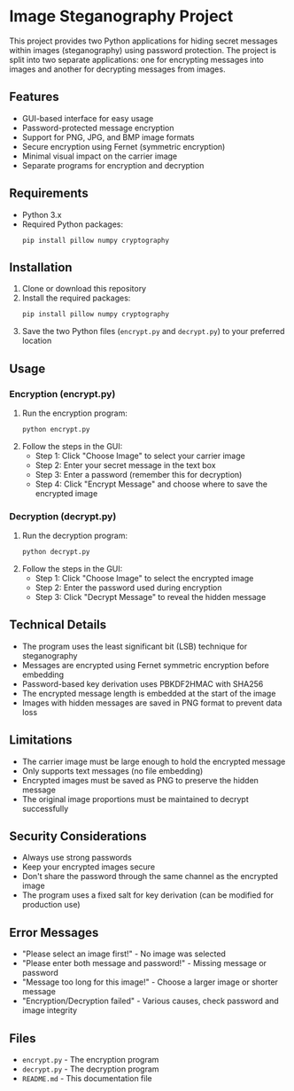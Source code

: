 # Image Steganography Project

This project provides two Python applications for hiding secret messages within images (steganography) using password protection. The project is split into two separate applications: one for encrypting messages into images and another for decrypting messages from images.

## Features

- GUI-based interface for easy usage
- Password-protected message encryption
- Support for PNG, JPG, and BMP image formats
- Secure encryption using Fernet (symmetric encryption)
- Minimal visual impact on the carrier image
- Separate programs for encryption and decryption

## Requirements

- Python 3.x
- Required Python packages:
  ```
  pip install pillow numpy cryptography
  ```

## Installation

1. Clone or download this repository
2. Install the required packages:
   ```bash
   pip install pillow numpy cryptography
   ```
3. Save the two Python files (`encrypt.py` and `decrypt.py`) to your preferred location

## Usage

### Encryption (encrypt.py)

1. Run the encryption program:
   ```bash
   python encrypt.py
   ```
2. Follow the steps in the GUI:
   - Step 1: Click "Choose Image" to select your carrier image
   - Step 2: Enter your secret message in the text box
   - Step 3: Enter a password (remember this for decryption)
   - Step 4: Click "Encrypt Message" and choose where to save the encrypted image

### Decryption (decrypt.py)

1. Run the decryption program:
   ```bash
   python decrypt.py
   ```
2. Follow the steps in the GUI:
   - Step 1: Click "Choose Image" to select the encrypted image
   - Step 2: Enter the password used during encryption
   - Step 3: Click "Decrypt Message" to reveal the hidden message

## Technical Details

- The program uses the least significant bit (LSB) technique for steganography
- Messages are encrypted using Fernet symmetric encryption before embedding
- Password-based key derivation uses PBKDF2HMAC with SHA256
- The encrypted message length is embedded at the start of the image
- Images with hidden messages are saved in PNG format to prevent data loss

## Limitations

- The carrier image must be large enough to hold the encrypted message
- Only supports text messages (no file embedding)
- Encrypted images must be saved as PNG to preserve the hidden message
- The original image proportions must be maintained to decrypt successfully

## Security Considerations

- Always use strong passwords
- Keep your encrypted images secure
- Don't share the password through the same channel as the encrypted image
- The program uses a fixed salt for key derivation (can be modified for production use)

## Error Messages

- "Please select an image first!" - No image was selected
- "Please enter both message and password!" - Missing message or password
- "Message too long for this image!" - Choose a larger image or shorter message
- "Encryption/Decryption failed" - Various causes, check password and image integrity

## Files

- `encrypt.py` - The encryption program
- `decrypt.py` - The decryption program
- `README.md` - This documentation file

